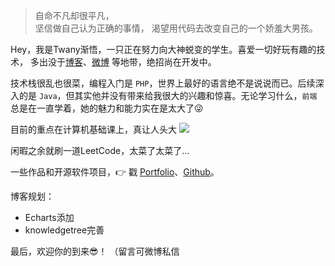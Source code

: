 > 自命不凡却很平凡，  
> 坚信做自己认为正确的事情，
> 渴望用代码去改变自己的一个娇羞大男孩。

Hey，我是Twany渐悟，一只正在努力向大神蜕变的学生。喜爱一切好玩有趣的技术， 多出没于[博客](https://twany.github.io)、[微博]((https://weibo.com/itwany)) 等地带，绝招尚在开发中。

技术栈很乱也很菜，编程入门是 `PHP`，世界上最好的语言绝不是说说而已。后续深入的是 `Java`，但其实他并没有带来给我很大的兴趣和惊喜。无论学习什么，`前端` 总是在一直学着，她的魅力和能力实在是太大了😜

目前的重点在计算机基础课上，真让人头大
![](https://i.loli.net/2019/10/17/e7WXxtcrTMFh2Ua.jpg)

闲暇之余就刷一道LeetCode，太菜了太菜了…



一些作品和开源软件项目，👉 戳 [Portfolio](/portfolio)、[Github](http://github.com/twany)。 

博客规划：
- Echarts添加
- knowledgetree完善

最后，欢迎你的到来😎！
（留言可微博私信
